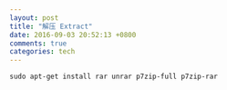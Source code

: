 ```yaml
---
layout: post
title: "解压 Extract"
date: 2016-09-03 20:52:13 +0800
comments: true
categories: tech
---
```

    sudo apt-get install rar unrar p7zip-full p7zip-rar
